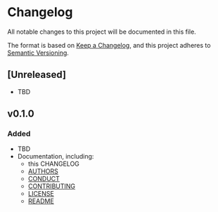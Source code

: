 # Changelog
All notable changes to this project will be documented in this file.

The format is based on [Keep a Changelog](https://keepachangelog.com/en/1.0.0/),
and this project adheres to [Semantic Versioning](https://semver.org/spec/v2.0.0.html).

## [Unreleased]
- TBD

## v0.1.0
### Added
- TBD
- Documentation, including:
  - this CHANGELOG
  - [AUTHORS](https://github.com/minnowpod/libpca9506/tree/master/AUTHORS)
  - [CONDUCT](https://github.com/minnowpod/libpca9506/tree/master/CONDUCT.md)
  - [CONTRIBUTING](https://github.com/minnowpod/libpca9506/tree/master/CONTRIBUTING.md)
  - [LICENSE](https://github.com/minnowpod/libpca9506/tree/master/LICENSE)
  - [README](https://github.com/minnowpod/libpca9506/tree/master/README.md)
